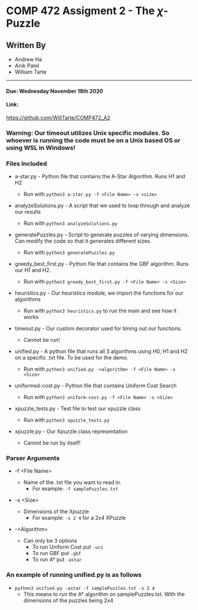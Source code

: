 # COMP 472 Assigment 2 - The $χ$-Puzzle
## Written By
  - Andrew Ha
  - Anik Patel
  - William Tarte
___
#### Due: Wednesday November 18th 2020


#### Link: 
https://github.com/WillTarte/COMP472_A2

### Warning: Our timeout utilizes Unix specific modules. So whoever is running the code must be on a Unix based OS or using WSL in Windows!

### Files Included
* a-star.py - Python file that contains the A-Star Algorithm. Runs H1 and H2

  * Run with `python3 a-star.py -f <File Name> -s <size>`

* analyzeSolutions.py - A script that we used to loop through and analyze our results

  * Run with `python3 analyzeSolutions.py`

* generatePuzzles.py - Script to generate puzzles of varying dimensions. Can modify the code so that it generates different sizes.

  * Run with `python3 generatePuzzles.py`

* greedy_best_first.py - Python file that contains the GBF algorithm. Runs our H1 and H2. 

  * Run with `python3 greedy_best_first.py -f <File Name> -s <Size>` 

* heuristics.py - Our heuristics module, we import the functions for our algorithms
  * Run with `python3 heuristics.py` to run the main and see how it works

* timeout.py - Our custom decorator used for timing out our functions.
  * Cannot be run!

* unified.py - A python file that runs all 3 algorithms using H0, H1 and H2 on a specific .txt file. To be used for the demo.

  * Run with `python3 unified.py -<algorithm> -f <File Name> -s <Size>`

* uniformed-cost.py - Python file that contains Uniform Cost Search 

  * Run with `python3 uniform-cost.py -f <File Name> -s <Size>`

* xpuzzle_tests.py - Test file to test our xpuzzle class
  * Run with `python3 xpuzzle_tests.py`

* xpuzzle.py - Our Xpuzzle class representation
  * Cannot be run by itself!

### Parser Arguments

* -f \<File Name> 
  * Name of the .txt file you want to read in. 
    * For example: `-f samplePuzzles.txt`

* -s \<Size>
  * Dimensions of the Xpuzzle
    * For example: `-s 2 4` for a 2x4 XPuzzle

* -\<Algorithm>
  * Can only be 3 options
    * To run Uniform Cost put `-ucs`
    * To run GBF put `-gbf`
    * To run A* put `-astar`

### An example of running unified.py is as follows
* `python3 unified.py -astar -f samplePuzzles.txt -s 2 4`
  * This means to run the A* algorithm on samplePuzzles.txt. With the dimensions of the puzzles being 2x4






